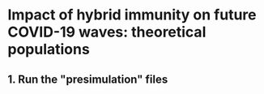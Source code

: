 # Impact of hybrid immunity on future COVID-19 waves: theoretical populations 

## 1. Run the "presimulation" files 